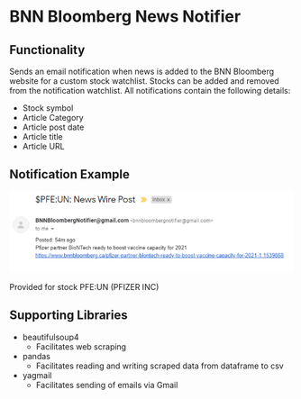 # BNN Bloomberg News Notifier

## Functionality
Sends an email notification when news is added to the BNN Bloomberg website for a custom stock watchlist. Stocks can be added and removed from the notification watchlist. All notifications contain the following details:
- Stock symbol
- Article Category
- Article post date
- Article title
- Article URL

## Notification Example

![](email_example.png)

Provided for stock PFE:UN (PFIZER INC)

## Supporting Libraries

- beautifulsoup4
  - Facilitates web scraping
- pandas
  - Facilitates reading and writing scraped data from dataframe to csv
- yagmail
  - Facilitates sending of emails via Gmail
